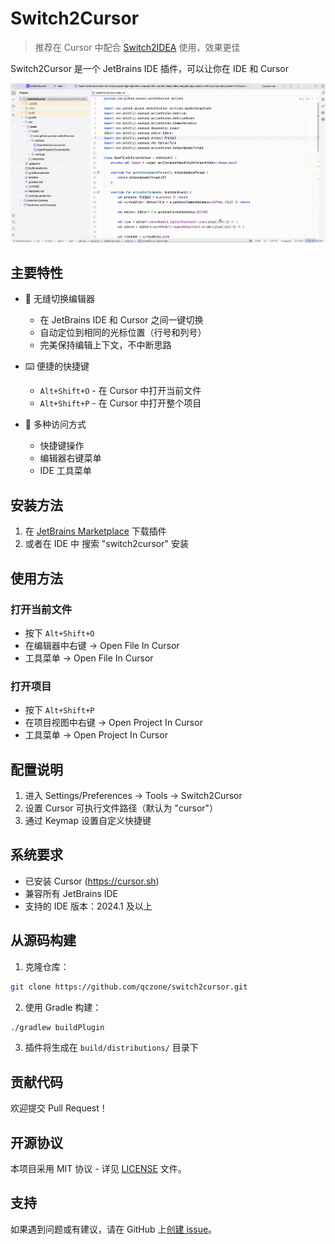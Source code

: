 # Switch2Cursor

> 推荐在 Cursor 中配合 [Switch2IDEA](https://github.com/qczone/switch2idea) 使用，效果更佳

Switch2Cursor 是一个 JetBrains IDE 插件，可以让你在 IDE 和 Cursor 

![Switch2Cursor演示](images/switch-show.gif)

## 主要特性

- 🚀 无缝切换编辑器
  - 在 JetBrains IDE 和 Cursor 之间一键切换
  - 自动定位到相同的光标位置（行号和列号）
  - 完美保持编辑上下文，不中断思路

- ⌨️ 便捷的快捷键
  - `Alt+Shift+O` - 在 Cursor 中打开当前文件
  - `Alt+Shift+P` - 在 Cursor 中打开整个项目

- 🔧 多种访问方式
  - 快捷键操作
  - 编辑器右键菜单
  - IDE 工具菜单

## 安装方法

1. 在 [JetBrains Marketplace](https://plugins.jetbrains.com/plugin/26309-switch2cursor) 下载插件
2. 或者在 IDE 中 搜索 "switch2cursor" 安装

## 使用方法

### 打开当前文件

- 按下 `Alt+Shift+O`
- 在编辑器中右键 → Open File In Cursor
- 工具菜单 → Open File In Cursor

### 打开项目

- 按下 `Alt+Shift+P`
- 在项目视图中右键 → Open Project In Cursor
- 工具菜单 → Open Project In Cursor

## 配置说明

1. 进入 Settings/Preferences → Tools → Switch2Cursor
2. 设置 Cursor 可执行文件路径（默认为 "cursor"）
3. 通过 Keymap 设置自定义快捷键

## 系统要求

- 已安装 Cursor (https://cursor.sh)
- 兼容所有 JetBrains IDE
- 支持的 IDE 版本：2024.1 及以上

## 从源码构建

1. 克隆仓库：

```bash
git clone https://github.com/qczone/switch2cursor.git
```

2. 使用 Gradle 构建：

```bash
./gradlew buildPlugin
```

3. 插件将生成在 `build/distributions/` 目录下

## 贡献代码

欢迎提交 Pull Request！

## 开源协议

本项目采用 MIT 协议 - 详见 [LICENSE](LICENSE) 文件。

## 支持

如果遇到问题或有建议，请在 GitHub 上[创建 issue](https://github.com/qczone/switch2cursor/issues)。